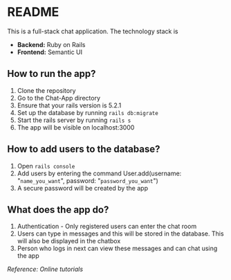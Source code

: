 # README
This is a full-stack chat application.
The technology stack is 
- **Backend:** Ruby on Rails
- **Frontend:** Semantic UI

## How to run the app?
1. Clone the repository
2. Go to the Chat-App directory
3. Ensure that your rails version is 5.2.1
4. Set up the database by running `rails db:migrate`
5. Start the rails server by running `rails s`
6. The app will be visible on localhost:3000

## How to add users to the database?
1. Open `rails console`
2. Add users by entering the command User.add(username: "`name_you_want`", password: "`password_you_want`")
3. A secure password will be created by the app

## What does the app do?
1. Authentication - Only registered users can enter the chat room
2. Users can type in messages and this will be stored in the database. This will also be displayed in the chatbox
3. Person who logs in next can view these messages and can chat using the app

*Reference: Online tutorials*
